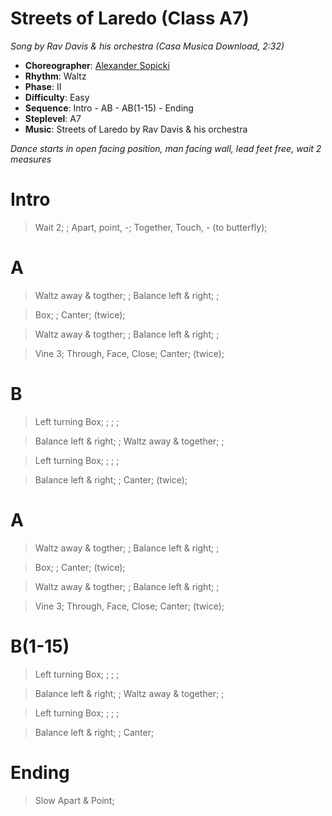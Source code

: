 # Streets of Laredo (Class A7)
*Song by Rav Davis & his orchestra (Casa Musica Download, 2:32)*

* **Choreographer**: [Alexander Sopicki](mailto:cuesheets@gmx.net "cuesheets@gmx.net")
* **Rhythm**: Waltz
* **Phase**: II
* **Difficulty**: Easy
* **Sequence**: Intro - AB - AB(1-15) - Ending
* **Steplevel**: A7
* **Music**: Streets of Laredo by Rav Davis & his orchestra

*Dance starts in open facing position, man facing wall, lead feet free, wait 2 measures*

# Intro

> Wait 2; ; Apart, point, -; Together, Touch, - (to butterfly);

# A

> Waltz away & togther; ; Balance left & right; ;

> Box; ; Canter; (twice);

> Waltz away & togther; ; Balance left & right; ;

> Vine 3; Through, Face, Close; Canter; (twice);

# B

> Left turning Box; ; ; ;

> Balance left & right; ; Waltz away & together; ;

> Left turning Box; ; ; ;

> Balance left & right; ; Canter; (twice);

# A

> Waltz away & togther; ; Balance left & right; ;

> Box; ; Canter; (twice);

> Waltz away & togther; ; Balance left & right; ;

> Vine 3; Through, Face, Close; Canter; (twice);

# B(1-15)

> Left turning Box; ; ; ;

> Balance left & right; ; Waltz away & together; ;

> Left turning Box; ; ; ;

> Balance left & right; ; Canter;

# Ending

> Slow Apart & Point;
